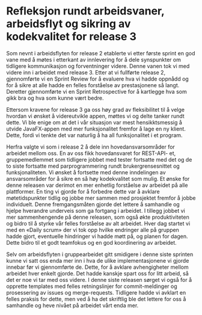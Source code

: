 # Refleksjon rundt arbeidsvaner, arbeidsflyt og sikring av kodekvalitet for release 3

Som nevnt i arbeidsflyten for release 2 etablerte vi etter første sprint en god vane med å møtes i etterkant av innlevering for å dele synspunkter om tidligere kommunikasjon og forventninger videre. Denne vanen tok vi med videre inn i arbeidet med release 3. Etter at vi fullførte release 2, gjennomførte vi en Sprint Review for å evaluere hva vi hadde oppnådd og for å sikre at alle hadde en felles forståelse av prestasjonene så langt. Deretter gjennomførte vi en Sprint Retrospective for å kartlegge hva som gikk bra og hva som kunne vært bedre.

Ettersom kravene for release 3 ga oss høy grad av fleksibilitet til å velge hvordan vi ønsket å videreutvikle appen, møttes vi og delte tanker rundt dette. Vi ble enige om at det i vår situasjon var mest hensikktsmessig å utvide JavaFX-appen med mer funksjonalitet fremfor å lage en ny klient. Dette, fordi vi tenkte det var naturlig å ha all funksjonalitet i et program. 

Herfra valgte vi som i release 2 å dele inn hovedansvarsområder for arbeidet mellom oss. En av oss fikk hovedansvaret for REST-API- et, gruppemedlemmet som tidligere jobbet med tester fortsatte med det og de to siste fortsatte med parprogrammering rundt brukergrensesnittet og funksjonaliteten. Vi ønsket å fortsette med denne inndelingen av ansvarsområder for å sikre en så høy kodekvalitet som mulig. Et ønske for denne releasen var derimot en mer enhetlig forståelse av arbeidet på alle plattformer. En ting vi gjorde for å forbedre dette var å avklare møtetidspunkter tidlig og jobbe mer sammen med prosjektet fremfor å jobbe individuelt. Denne fremgangsmåten gjorde det lettere å samhandle og hjelpe hverandre underveis som ga fortgang i arbeidet. I tillegg jobbet vi mer sammenhengende på denne releasen, som også økte produktiviteten og bidro til å styrke vår felles forståelse av alt arbeidet. Hver dag startet vi med en «Daily scrum» der vi tok opp hvilke endringer alle på gruppen hadde gjort, eventuelle hindringer vi hadde møtt på, og planen for dagen. Dette bidro til et godt teamfokus og en god koordinering av arbeidet. 

Selv om arbeidsflyten i gruppearbeidet gitt smidigere i denne siste sprinten kunne vi satt oss enda mer inn i hva de ulike implementasjonene vi gjorde innebar før vi gjennomførte de. Dette, for å avklare avhengigheter mellom arbeidet hver enkelt gjorde. Det hadde kanskje spart oss for litt arbeid, så det er noe vi tar med oss videre. I denne siste releasen sørget vi også for å opprette templates med felles retningslinjer for commit-meldinger og prosessering av issues og merge-requests. Tidligere hadde vi avklart en felles praksis for dette, men ved å ha det skriftlig ble det lettere for oss å samhandle og heve nivået på arbeidet vårt enda mer.



